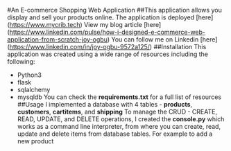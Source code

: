 #An E-commerce Shopping Web Application
##This application allows you display and sell your products online.
The application is deployed [here] (https://www.mycrib.tech)
View my blog article [here] (https://www.linkedin.com/pulse/how-i-designed-e-commerce-web-application-from-scratch-joy-ogbu)
You can follow me on Linkedin [here] (https://www.linkedin.com/in/joy-ogbu-9572a125/)
##Installation
This application was created using a wide range of resources including the following:
* Python3
* flask
* sqlalchemy
* mysqldb
You can check the **requirements.txt**  for a full list of resources
##Usage
I implemented a database with 4 tables - **products**, **customers**, **cartitems**, and **shipping**
To manage the CRUD - CREATE, READ, UPDATE, and DELETE operations, I created the **console.py** which works as a command line interpreter, from where you can create, read, update and delete items from database tables.
For example to add a new product
